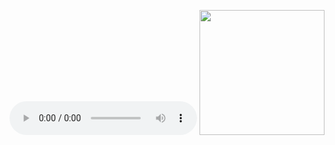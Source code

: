 <audio autoplay="" loop="" controls="" src="jam.mp3?raw=true"></audio>
<img src="catvibe.gif?raw=true" width="200px">
